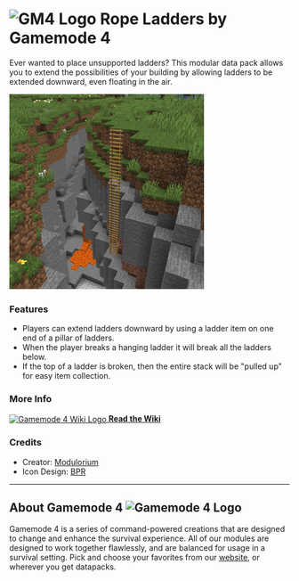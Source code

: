 # <img src="https://raw.githubusercontent.com/Gamemode4Dev/GM4_Datapacks/master/base/images/gm4_logo.png" alt="GM4 Logo" width="32" /> Rope Ladders by Gamemode 4<!--$pmc:delete-->

Ever wanted to place unsupported ladders? This modular data pack allows you to extend the possibilities of your building by allowing ladders to be extended downward, even floating in the air. <!--$pmc:headerSize-->

<img src="https://raw.githubusercontent.com/Gamemode4Dev/GM4_Datapacks/master/gm4_rope_ladders/images/rope_ladder_chasm.png" alt="A rope ladder hanging in a chasm" height="350"/>  <!--$modrinth:replaceWithVideo--> <!--$pmc:delete-->

### Features
- Players can extend ladders downward by using a ladder item on one end of a pillar of ladders.
- When the player breaks a hanging ladder it will break all the ladders below.
- If the top of a ladder is broken, then the entire stack will be "pulled up" for easy item collection.

### More Info
[<img src="https://raw.githubusercontent.com/Gamemode4Dev/GM4_Datapacks/master/base/images/gm4_wiki_logo.png" alt="Gamemode 4 Wiki Logo" width="40" align="center"/> **Read the Wiki**](https://wiki.gm4.co/wiki/Rope_Ladders)

### Credits
- Creator: [Modulorium](https://www.modulorium.dev)
- Icon Design: [BPR](https://bsky.app/profile/bpr02.com)

---
## About Gamemode 4 <img src="https://raw.githubusercontent.com/Gamemode4Dev/GM4_Datapacks/master/base/images/gm4_logo.png" alt="Gamemode 4 Logo" width="20"/>
Gamemode 4 is a series of command-powered creations that are designed to change and enhance the survival experience. All of our modules are designed to work together flawlessly, and are balanced for usage in a survival setting. Pick and choose your favorites from our [website](https://gm4.co), or wherever you get datapacks.